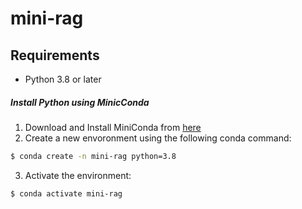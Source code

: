 # mini-rag

## Requirements

- Python 3.8 or later

##### Install Python using MinicConda

1) Download and Install MiniConda from [here](https://docs.anaconda.com/miniconda/#quick-command-line-install)
2) Create a new envoronment using the following conda command:
```bash
$ conda create -n mini-rag python=3.8
```
3) Activate the environment:
```bash
$ conda activate mini-rag
```
